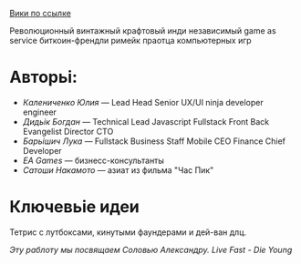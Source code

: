 [Вики по ссылке](https://github.com/Fixiki/mobile/wiki)

Революционный винтажный крафтовый инди независимый game as service биткоин-френдли римейк праотца компьютерных игр 

# Авторьі:
* _Калениченко Юлия_ — Lead Head Senior UX/UI ninja developer engineer
* _Дидьік Богдан_ — Technical Lead Javascript Fullstack Front Back Evangelist Director CTO
* _Барьішич Лука_ — Fullstack Business Staff Mobile CEO Finance Chief Developer
* _EA Games_ — бизнесс-консультанты
* _Сатоши Накамото_ — азиат из фильма "Час Пик"

# Ключевьіе идеи
Тетрис с лутбоксами, кинутыми фаундерами и дей-ван длц.

_Эту раблоту мы посвящаем Соловью Александру. Live Fast - Die Young_
